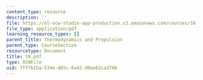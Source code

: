 ```yaml
---
content_type: resource
description: ''
file: https://ol-ocw-studio-app-production.s3.amazonaws.com/courses/16-01-unified-engineering-i-ii-iii-iv-fall-2005-spring-2006/7fffb1ba534ed65c0a42d0ee62ca3786_t8.pdf
file_type: application/pdf
learning_resource_types: []
parent_title: Thermodynamics and Propulsion
parent_type: CourseSection
resourcetype: Document
title: t8.pdf
type: OCWFile
uid: 7fffb1ba-534e-d65c-0a42-d0ee62ca3786
---
```

